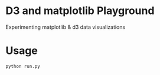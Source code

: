 # D3 and matplotlib Playground

Experimenting matplotlib & d3 data visualizations

# Usage

    python run.py
